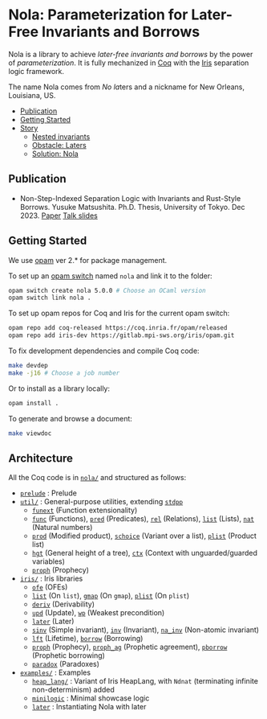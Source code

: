# Nola: Parameterization for Later-Free Invariants and Borrows

Nola is a library to achieve _later-free invariants and borrows_ by the power
of _parameterization_.
It is fully mechanized in [Coq](https://coq.inria.fr/) with the
[Iris](https://iris-project.org/) separation logic framework.

The name Nola comes from _No_ *la*ters and a nickname for New Orleans,
Louisiana, US.

- [Publication](#publication)
- [Getting Started](#getting-started)
- [Story](#story)
  + [Nested invariants](#nested-invariants)
  + [Obstacle: Laters](#obstacle-laters)
  + [Solution: Nola](#solution-nola)

## Publication

- Non-Step-Indexed Separation Logic with Invariants and Rust-Style Borrows.
  Yusuke Matsushita. Ph.D. Thesis, University of Tokyo. Dec 2023.
  [Paper](https://shiatsumat.github.io/papers/phd-thesis.pdf)
  [Talk slides](https://shiatsumat.github.io/talks/phd-thesis-talk.pdf)

## Getting Started

We use [opam](https://opam.ocaml.org/) ver 2.* for package management.

To set up an [opam switch](https://opam.ocaml.org/doc/man/opam-switch.html)
named `nola` and link it to the folder:
```bash
opam switch create nola 5.0.0 # Choose an OCaml version
opam switch link nola .
```

To set up opam repos for Coq and Iris for the current opam switch:
```bash
opam repo add coq-released https://coq.inria.fr/opam/released
opam repo add iris-dev https://gitlab.mpi-sws.org/iris/opam.git
```

To fix development dependencies and compile Coq code:
```bash
make devdep
make -j16 # Choose a job number
```

Or to install as a library locally:
```bash
opam install .
```

To generate and browse a document:
```bash
make viewdoc
```

## Architecture

All the Coq code is in [`nola/`](nola/) and structured as follows:
- [`prelude`](nola/prelude.v) : Prelude
- [`util/`](nola/util/) : General-purpose utilities, extending
  [`stdpp`](https://gitlab.mpi-sws.org/iris/stdpp)
  + [`funext`](nola/util/funext.v) (Function extensionality)
  + [`func`](nola/util/func.v) (Functions),
    [`pred`](nola/util/pred.v) (Predicates),
    [`rel`](nola/util/rel.v) (Relations),
    [`list`](nola/util/list.v) (Lists),
    [`nat`](nola/util/nat.v) (Natural numbers)
  + [`prod`](nola/util/prod.v) (Modified product),
    [`schoice`](nola/util/schoice.v) (Variant over a list),
    [`plist`](nola/util/plist.v) (Product list)
  + [`hgt`](nola/util/hgt.v) (General height of a tree),
    [`ctx`](nola/util/ctx.v) (Context with unguarded/guarded variables)
  + [`proph`](nola/util/proph.v) (Prophecy)
- [`iris/`](nola/iris) : Iris libraries
  + [`ofe`](nola/iris/ofe.v) (OFEs)
  + [`list`](nola/iris/list.v) (On `list`),
    [`gmap`](nola/iris/gmap.v) (On `gmap`),
    [`plist`](nola/iris/plist.v) (On `plist`)
  + [`deriv`](nola/iris/deriv.v) (Derivability)
  + [`upd`](nola/iris/upd.v) (Update),
    [`wp`](nola/iris/wp.v) (Weakest precondition)
  + [`later`](nola/iris/later.v) (Later)
  + [`sinv`](nola/iris/sinv.v) (Simple invariant),
    [`inv`](nola/iris/inv.v) (Invariant),
    [`na_inv`](nola/iris/na_inv.v) (Non-atomic invariant)
  + [`lft`](nola/iris/lft.v) (Lifetime),
    [`borrow`](nola/iris/borrow.v) (Borrowing)
  + [`proph`](nola/iris/proph.v) (Prophecy),
    [`proph_ag`](nola/iris/proph_ag.v) (Prophetic agreement),
    [`pborrow`](nola/iris/pborrow.v) (Prophetic borrowing)
  + [`paradox`](nola/iris/paradox.v) (Paradoxes)
- [`examples/`](nola/examples/) : Examples
  + [`heap_lang/`](nola/examples/heap_lang/) : Variant of Iris HeapLang,
    with `Ndnat` (terminating infinite non-determinism) added
  + [`minilogic`](nola/examples/minilogic.v) : Minimal showcase logic
  + [`later`](nola/examples/later.v) : Instantiating Nola with later
